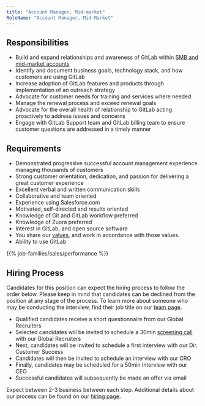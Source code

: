 ```yaml
---
title: "Account Manager, Mid-market"
RoleName: "Account Manager, Mid-Market"
---
```


## Responsibilities

- Build and expand relationships and awareness of GitLab within [SMB and mid-market accounts](https://about.gitlab.com/handbook/sales/#market-segmentation)
- Identify and document business goals, technology stack, and how customers are using GitLab
- Increase adoption of GitLab features and products through implementation of an outreach strategy
- Advocate for customer needs for training and services where needed
- Manage the renewal process and exceed renewal goals
- Advocate for the overall health of relationship to GitLab acting proactively to address issues and concerns
- Engage with GitLab Support team and GitLab billing team to ensure customer questions are addressed in a timely manner

## Requirements

- Demonstrated progressive successful account management experience managing thousands of customers
- Strong customer orientation, dedication, and passion for delivering a great customer experience
- Excellent verbal and written communication skills
- Collaborative and team oriented
- Experience using Salesforce.com
- Motivated, self-directed and results oriented
- Knowledge of Git and GitLab workflow preferred
- Knowledge of Zuora preferred
- Interest in GitLab, and open source software
- You share our [values](https://about.gitlab.com/handbook/values/), and work in accordance with those values.
- Ability to use GitLab

{{% job-families/sales/performance %}}

## Hiring Process

Candidates for this position can expect the hiring process to follow the order below. Please keep in mind that candidates can be declined from the position at any stage of the process. To learn more about someone who may be conducting the interview, find their job title on our [team page](https://about.gitlab.com/company/team/).

- Qualified candidates receive a short questionnaire from our Global Recruiters
- Selected candidates will be invited to schedule a 30min [screening call](https://about.gitlab.com/handbook/hiring/#screening-call) with our Global Recruiters
- Next, candidates will be invited to schedule a first interview with our Dir. Customer Success
- Candidates will then be invited to schedule an interview with our CRO
- Finally, candidates may be scheduled for a 50min interview with our CEO
- Successful candidates will subsequently be made an offer via email

Expect between 2-3 business between each step. Additional details about our process can be found on our [hiring page](https://about.gitlab.com/handbook/hiring/).
